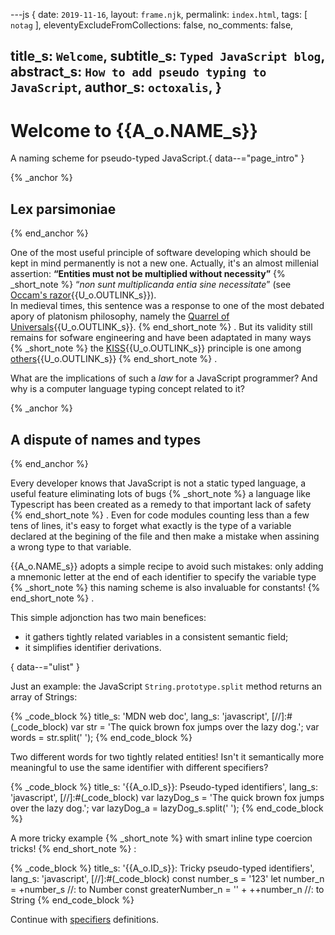 ---js
{
  date:      `2019-11-16`,
  layout:    `frame.njk`,
  permalink: `index.html`,
  tags:      [ `notag` ],
  eleventyExcludeFromCollections: false,
  no_comments: false,

  title_s:    `Welcome`,
  subtitle_s: `Typed JavaScript blog`,
  abstract_s: `How to add pseudo typing to JavaScript`,
  author_s:   `octoxalis`,
}
---
[comment]: # (======== Post ========)
# Welcome to {{A_o.NAME_s}}

A naming scheme for pseudo-typed JavaScript.{ data--="page_intro" }

{% _anchor %}
## Lex parsimoniae
{% end_anchor %}


One of the most useful principle of software developing which should be kept in mind permanently is not a new one.
Actually, it's an almost millenial assertion: **<q>Entities must not be multiplied without necessity</q>**
{% _short_note %}
<q>_non sunt multiplicanda entia sine necessitate_</q> (see [Occam's razor]{{U_o.OUTLINK_s}}).<br/>
In medieval times, this sentence was a response to one of the most debated apory of platonism philosophy, namely the [Quarrel of Universals]{{U_o.OUTLINK_s}}.
{% end_short_note %}
.
But its validity still remains for sofware engineering and have been adaptated in many ways
{% _short_note %}
the [KISS]{{U_o.OUTLINK_s}} principle is one among [others]{{U_o.OUTLINK_s}}
{% end_short_note %}
.


What are the implications of such a _law_ for a JavaScript programmer? And why is a computer language typing concept related to it?


{% _anchor %}
## A dispute of names and types
{% end_anchor %}


Every developer knows that JavaScript is not a static typed language, a useful feature eliminating lots of bugs
{% _short_note %}
a language like Typescript has been created as a remedy to that important lack of safety
{% end_short_note %}
.
Even for code modules counting less than a few tens of lines, it's easy to forget what exactly is the type of a variable declared at the begining of the file and then make a mistake when assining a wrong type to that variable.

{{A_o.NAME_s}} adopts a simple recipe to avoid such mistakes: only adding a mnemonic letter at the end of each identifier to specify the variable type
{% _short_note %}
this naming scheme is also invaluable for constants!
{% end_short_note %}
.

This simple adjonction has two main benefices:
+ it gathers tightly related variables in a consistent semantic field;
+ it simplifies identifier derivations.

{ data--="ulist" }

Just an example: the JavaScript `String.prototype.split` method returns an array of Strings:

{% _code_block %}
    title_s: 'MDN web doc',
    lang_s: 'javascript',
[//]:#(_code_block)
var str = 'The quick brown fox jumps over the lazy dog.';
var words = str.split(' ');
{% end_code_block %}


Two different words for two tightly related entities! Isn't it semantically more meaningful to use the same identifier with different specifiers?

{% _code_block %}
    title_s: '{{A_o.ID_s}}: Pseudo-typed identifiers',
    lang_s: 'javascript',
[//]:#(_code_block)
var lazyDog_s = 'The quick brown fox jumps over the lazy dog.';
var lazyDog_a = lazyDog_s.split(' ');
{% end_code_block %}


A more tricky example
{% _short_note %}
with smart inline type coercion tricks!
{% end_short_note %}
:

{% _code_block %}
    title_s: '{{A_o.ID_s}}: Tricky pseudo-typed identifiers',
    lang_s: 'javascript',
[//]:#(_code_block)
const number_s = '123'
let   number_n = +number_s               //: to Number
const greaterNumber_n = '' + ++number_n  //: to String
{% end_code_block %}


Continue with [specifiers] definitions.


[comment]: # (======== Links ========)

[specifiers]: ./specifiers.html

[Occam's razor]: http://www.irishphilosophy.com/2014/05/27/who-sharpened-occams-razor/
[Quarrel of Universals]: https://en.wikipedia.org/wiki/Problem_of_universals
[KISS]: https://en.wikipedia.org/wiki/KISS_principle
[others]: https://effectivesoftwaredesign.com/2013/08/05/simplicity-in-software-design-kiss-yagni-and-occams-razor/